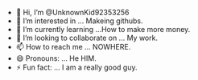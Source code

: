 - 👋 Hi, I’m @UnknownKid92353256
- 👀 I’m interested in ... Makeing githubs.
- 🌱 I’m currently learning ...How to make more money.
- 💞️ I’m looking to collaborate on ... My work.
- 📫 How to reach me ... NOWHERE. 
- 😄 Pronouns: ... He HIM.
- ⚡ Fun fact: ... I am a really good guy.

<!---
UnknownKid92353256/UnknownKid92353256 is a ✨ special ✨ repository because its `README.md` (this file) appears on your GitHub profile.
You can click the Preview link to take a look at your changes.
--->

